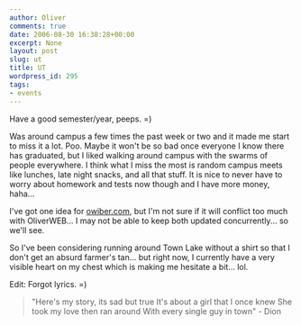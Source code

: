 ```yaml
---
author: Oliver
comments: true
date: 2006-08-30 16:38:28+00:00
excerpt: None
layout: post
slug: ut
title: UT
wordpress_id: 295
tags:
- events
---
```


Have a good semester/year, peeps. =)

Was around campus a few times the past week or two and it made me start to miss it a lot.  Poo.  Maybe it won't be so bad once everyone I know there has graduated, but I liked walking around campus with the swarms of people everywhere.  I think what I miss the most is random campus meets like lunches, late night snacks, and all that stuff.  It is nice to never have to worry about homework and tests now though and I have more money, haha...

I've got one idea for <a href="https://www.owiber.com">owiber.com</a>, but I'm not sure if it will conflict too much with OliverWEB... I may not be able to keep both updated concurrently... so we'll see.

So I've been considering running around Town Lake without a shirt so that I don't get an absurd farmer's tan... but right now, I currently have a very visible heart on my chest which is making me hesitate a bit... lol.

Edit: Forgot lyrics. =)

<blockquote class="lyrics">"Here's my story, its sad but true
It's about a girl that I once knew
She took my love then ran around
With every single guy in town" - Dion</blockquote>